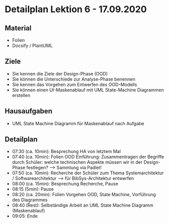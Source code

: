 Detailplan Lektion 6 - 17.09.2020
===========================================

Material
--------
* Folien
* Docsify / PlantUML

Ziele
-----

* Sie kennen die Ziele der Design-Phase (OOD)
* Sie können die Unterschiede zur Analyse-Phase benennen
* Sie kennen das Vorgehen zum Entwerfen des OOD-Modells
* Sie können einen UI-Maskenablauf mit UML State-Machine Diagrammen erstellen

Hausaufgaben
---------------

* UML State Machine Diagramm für Maskenablauf nach Aufgabe

Detailplan
----------

* 07:30 (ca. 10min): Besprechung HA von letztem Mal
* 07:40 (ca. 10min): Folien OOD Einführung: Zusammentragen der Begriffe durch Schüler: welche technischen Aspekte müssen wir in der Design-Phase festlegen?
                     --> Sammlung via Padlet!
* 07:50 (ca. 10min): Recherche der Schüler zum Thema Systemarchitektur / Softwarearchitektur --> für BibSys-Architektur entwerfen
* 08:00 (ca. 15min): Besprechung Recherche, Pause
* 08:15 (5min): Pause
* 08:20 (ca. 20min): Folien Vorgehen OOD, State Machine, Vorführung des Diagrammes
* 08:40 (Rest): Selbständige Arbeit an UML State Machine Diagramm (Maskenablauf)
* 09:05: Ende
